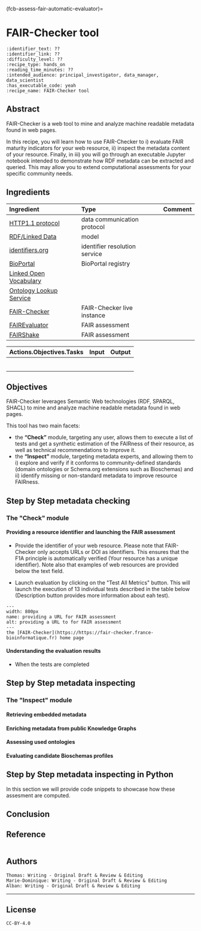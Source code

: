 (fcb-assess-fair-automatic-evaluator)=
# FAIR-Checker tool


````{panels_fairplus}
:identifier_text: ??
:identifier_link: ??
:difficulty_level: ??
:recipe_type: hands_on
:reading_time_minutes: ??
:intended_audience: principal_investigator, data_manager, data_scientist  
:has_executable_code: yeah
:recipe_name: FAIR-Checker tool
```` 

## Abstract

FAIR-Checker is a web tool to mine and analyze machine readable metadata found in web pages.

In this recipe, you will learn how to use FAIR-Checker to i) evaluate FAIR maturity indicators for your web resource, ii) inspect the metadata content of your resource. Finally, in iii) you will go through an executable Jupyter notebook intended to demonstrate how RDF metadata can be extracted and queried. This may allow you to extend computational assessments for your specific community needs. 


## Ingredients
	
| Ingredient | Type| Comment|
|:-----| :----|:-----|
|[HTTP1.1 protocol](https://tools.ietf.org/html/rfc2616)| data communication protocol | |
|[RDF/Linked Data](https://www.w3.org/standards/semanticweb/data)| model | |
|[identifiers.org](https://identifiers.org/)|identifier resolution service||
|[BioPortal](http://bioportal.bioontology.org/)|BioPortal registry||
|[Linked Open Vocabulary](http://)|||
|[Ontology Lookup Service](http://)|||
|[FAIR-Checker](https://fair-checker.france-bioinformatique.fr)|FAIR-Checker live instance || 
|[FAIREvaluator](https://W3id.org/AmIFAIR)|FAIR assessment||
|[FAIRShake](https://fairshake.cloud/)| FAIR assessment||



| Actions.Objectives.Tasks  | Input | Output  |
| :------------- | :------------- | :------------- |
| <!-- TODO add a link to corresponding document -->  | <!-- TODO add a link to corresponding document --> | <!-- TODO add a link to corresponding document --> |
| <!-- TODO add a link to corresponding document -->  | <!-- TODO add a link to corresponding document --> | <!-- TODO add a link to corresponding document --> |
| <!-- TODO add a link to corresponding document -->  | <!-- TODO add a link to corresponding document --> | <!-- TODO add a link to corresponding document --> |
| <!-- TODO add a link to corresponding document -->  | <!-- TODO add a link to corresponding document --> | <!-- TODO add a link to corresponding document --> |
| <!-- TODO add a link to corresponding document -->  | <!-- TODO add a link to corresponding document --> | <!-- TODO add a link to corresponding document --> |
| <!-- TODO add a link to corresponding document -->  | <!-- TODO add a link to corresponding document --> | <!-- TODO add a link to corresponding document --> |




## Objectives
FAIR-Checker leverages Semantic Web  technologies (RDF, SPARQL, SHACL) to mine and analyze machine readable metadata found in web pages.

This tool has two main facets:
- the **“Check”** module, targeting any user, allows them to execute a list of tests and get a synthetic estimation of the FAIRness of their resource, as well as technical recommendations to improve it.
- the **“Inspect”** module, targeting metadata experts, and allowing them to i) explore and verify if it conforms to community-defined standards (domain ontologies or Schema.org extensions such as Bioschemas) and ii)  identify missing or non-standard metadata to improve  resource FAIRness.


## Step by Step metadata checking

### The "Check" module

#### Providing a resource identifier and launching the FAIR assessment
- Provide the identifier of your web resource. Please note that FAIR-Checker only accepts URLs or DOI as identifiers. This ensures that the F1A principle is automatically verified (Your resource has a unique identifier). Note also that examples of web resources are provided below the text field.

- Launch evaluation by clicking on the "Test All Metrics" button. This will launch the execution of 13 individual tests described in the table below (Description button provides more information about eah test).




```{figure} ./assets/fair-checker-url.png
---
width: 800px
name: providing a URL for FAIR assessment
alt: providing a URL to for FAIR assessment
---
the [FAIR-Checker](https://https://fair-checker.france-bioinformatique.fr) home page
```

<!-- TODO --> 

#### Understanding the evaluation results 
- When the tests are completed 

## Step by Step metadata inspecting

### The "Inspect" module
<!--TODO--> 
#### Retrieving embedded metadata
<!--TODO--> 
#### Enriching metadata from public Knowledge Graphs
<!--TODO--> 
#### Assessing used ontologies
<!--TODO--> 
#### Evaluating candidate Bioschemas profiles
<!--TODO--> 

## Step by Step metadata inspecting in Python 
In this section we will provide code snippets to showcase how these assesment are computed. 

## Conclusion


## Reference

```{footbibliography}
```


## Authors

````{authors_fairchecker}
Thomas: Writing - Original Draft & Review & Editing
Marie-Dominique: Writing - Original Draft & Review & Editing
Alban: Writing - Original Draft & Review & Editing
````

---

## License

````{license_fairchecker}
CC-BY-4.0
````

